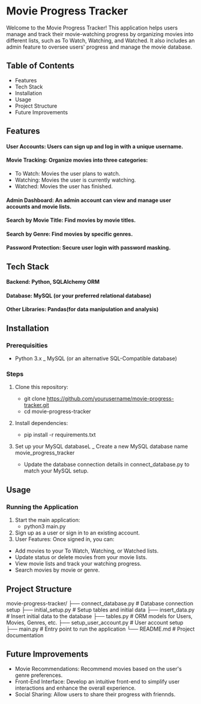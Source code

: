 # Movie Progress Tracker

Welcome to the Movie Progress Tracker! This application helps users manage and track their movie-watching progress by organizing movies into different lists, such as To Watch, Watching, and Watched. It also includes an admin feature to oversee users' progress and manage the movie database.

## Table of Contents
- Features
- Tech Stack
- Installation
- Usage
- Project Structure
- Future Improvements

## Features
#### User Accounts: Users can sign up and log in with a unique username.
#### Movie Tracking: Organize movies into three categories:
- To Watch: Movies the user plans to watch.
- Watching: Movies the user is currently watching.
- Watched: Movies the user has finished.
#### Admin Dashboard: An admin account can view and manage user accounts and movie lists.
#### Search by Movie Title: Find movies by movie titles.
#### Search by Genre: Find movies by specific genres.
#### Password Protection: Secure user login with password masking.

## Tech Stack
#### Backend: Python, SQLAlchemy ORM
#### Database: MySQL (or your preferred relational database)
#### Other Libraries: Pandas(for data manipulation and analysis)

## Installation 
### Prerequisities

- Python 3.x
_ MySQL (or an alternative SQL-Compatible database)

### Steps 
1. Clone this repository:

	- git clone https://github.com/yourusername/movie-progress-tracker.git
	- cd movie-progress-tracker

2. Install dependencies:
	- pip install -r requirements.txt
	
3. Set up your MySQL databaseL
	_ Create a new MySQL database name movie_progress_tracker
	- Update the database connection details in connect_database.py to match your MySQL setup.

## Usage 
### Running the Application
1. Start the main application:
	 - python3 main.py
2. Sign up as a user or sign in to an existing account.
3. User Features: Once signed in, you can:
- Add movies to your To Watch, Watching, or Watched lists.
- Update status or delete movies from your movie lists.
- View movie lists and track your watching progress.
- Search movies by movie or genre.

## Project Structure

movie-progress-tracker/
├── connect_database.py       # Database connection setup
├── initial_setup.py          # Setup tables and initial data
├── insert_data.py		      # Insert initial data to the database
├── tables.py                 # ORM models for Users, Movies, Genres, etc.
├── setup_user_account.py     # User account setup                 
├── main.py                   # Entry point to run the application
└── README.md                 # Project documentation

## Future Improvements
- Movie Recommendations: Recommend movies based on the user's genre preferences. 
- Front-End Interface: Develop an intuitive front-end to simplify user interactions and enhance the overall experience. 
- Social Sharing: Allow users to share their progress with friennds.









